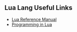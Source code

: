 Lua Lang Useful Links
---------------------

- [Lua Reference Manual](http://www.lua.org/manual/)
- [Programming in Lua](http://www.lua.org/pil/contents.html)
